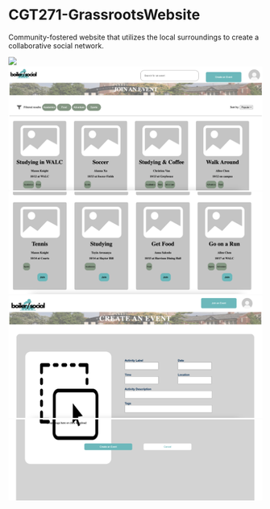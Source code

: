 # CGT271-GrassrootsWebsite
Community-fostered website that utilizes the local surroundings to create a collaborative social network.

![](LandingPage.png)
![](Events1.png)
![](Events2.png)
![](Create1.png)
![](Create2.png)
